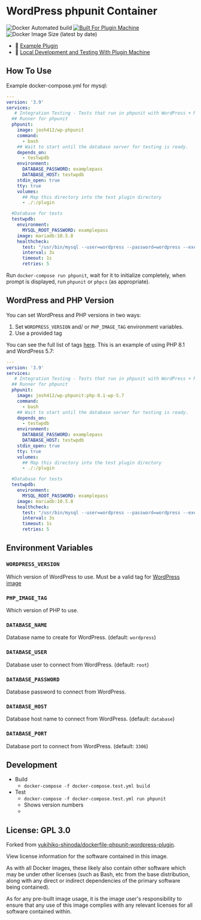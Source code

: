 # WordPress phpunit Container

![Docker Automated build](https://img.shields.io/docker/automated/josh412/wp-phpunit)
[![Built For Plugin Machine](https://img.shields.io/badge/Built%20For-Plugin%20Machine-lightgrey)](https://pluginmachine.com)
![Docker Image Size (latest by date)](https://img.shields.io/docker/image-size/josh412/wp-phpunit)

- 🌲 [Example Plugin](https://github.com/imaginarymachines/everything-all-of-the-time)
- 🌲 [Local Development and Testing With Plugin Machine](https://pluginmachine.com/automated-testing-local-development-ci/)

## How To Use

Example docker-compose.yml for mysql:

```yaml
---
version: '3.9'
services:
   # Integration Testing - Tests that run in phpunit with WordPress + MySQL
  ## Runner for phpunit
  phpunit:
    image: josh412/wp-phpunit
    command:
      - bash
    ## Wait to start until the database server for testing is ready.
    depends_on:
      - testwpdb
    environment:
      DATABASE_PASSWORD: examplepass
      DATABASE_HOST: testwpdb
    stdin_open: true
    tty: true
    volumes:
      ## Map this directory into the test plugin directory
      - ./:/plugin

  #Database for tests
  testwpdb:
    environment:
      MYSQL_ROOT_PASSWORD: examplepass
    image: mariadb:10.5.8
    healthcheck:
      test: "/usr/bin/mysql --user=wordpress --password=wordpress --execute \"SHOW DATABASES;\""
      interval: 3s
      timeout: 1s
      retries: 5
```

Run ```docker-compose run phpunit```, wait for it to initialize completely, when prompt is displayed, run ```phpunit``` or ```phpcs``` (as appropriate).

## WordPress and PHP Version

You can set WordPress and PHP versions in two ways:

1. Set `WORDPRESS_VERSION` and/ or `PHP_IMAGE_TAG` environment variables.
2. Use a provided tag

You can see the full list of tags [here](https://hub.docker.com/r/josh412/wp-phpunit/tags). This is an example of using PHP 8.1 and WordPress 5.7:

```yaml
---
version: '3.9'
services:
   # Integration Testing - Tests that run in phpunit with WordPress + MySQL
  ## Runner for phpunit
  phpunit:
    image: josh412/wp-phpunit:php-8.1-wp-5.7
    command:
      - bash
    ## Wait to start until the database server for testing is ready.
    depends_on:
      - testwpdb
    environment:
      DATABASE_PASSWORD: examplepass
      DATABASE_HOST: testwpdb
    stdin_open: true
    tty: true
    volumes:
      ## Map this directory into the test plugin directory
      - ./:/plugin

  #Database for tests
  testwpdb:
    environment:
      MYSQL_ROOT_PASSWORD: examplepass
    image: mariadb:10.5.8
    healthcheck:
      test: "/usr/bin/mysql --user=wordpress --password=wordpress --execute \"SHOW DATABASES;\""
      interval: 3s
      timeout: 1s
      retries: 5
```


## Environment Variables

### ```WORDPRESS_VERSION```

Which version of WordPress to use. Must be a valid tag for [WordPress image](https://hub.docker.com/_/wordpress)

### ```PHP_IMAGE_TAG```

Which version of PHP to use.

### ```DATABASE_NAME```

Database name to create for WordPress. (default: ```wordpress```)

### ```DATABASE_USER```

Database user to connect from WordPress. (default: ```root```)

### ```DATABASE_PASSWORD```

Database password to connect from WordPress.

### ```DATABASE_HOST```

Database host name to connect from WordPress. (default: ```database```)

### ```DATABASE_PORT```

Database port to connect from WordPress. (default: ```3306```)


## Development

- Build
  - `docker-compose -f docker-compose.test.yml build`
- Test
  - `docker-compose -f docker-compose.test.yml run phpunit`
  - Shows version numbers
  - 

## License: GPL 3.0

Forked from [yukihiko-shinoda/dockerfile-phpunit-wordpress-plugin](https://github.com/yukihiko-shinoda/dockerfile-phpunit-wordpress-plugin).

View license information for the software contained in this image.

As with all Docker images, these likely also contain other software which may be under other licenses (such as Bash, etc from the base distribution, along with any direct or indirect dependencies of the primary software being contained).


As for any pre-built image usage, it is the image user's responsibility to ensure that any use of this image complies with any relevant licenses for all software contained within.
